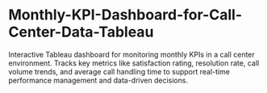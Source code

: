 # Monthly-KPI-Dashboard-for-Call-Center-Data-Tableau
Interactive Tableau dashboard for monitoring monthly KPIs in a call center environment. Tracks key metrics like satisfaction rating, resolution rate, call volume trends, and average call handling time to support real-time performance management and data-driven decisions.
